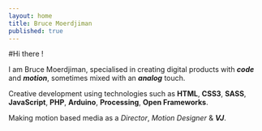 ```yaml
---
layout: home
title: Bruce Moerdjiman
published: true
---
```



#Hi there !


I am Bruce Moerdjiman, specialised in creating digital products with ***code*** and ***motion***, sometimes mixed with an ***analog*** touch.

Creative development using technologies such as **HTML**, **CSS3**, **SASS**, **JavaScript**, **PHP**, **Arduino**, **Processing**, **Open Frameworks**.

Making motion based media as a *Director*, *Motion Designer* & _**VJ**_.
